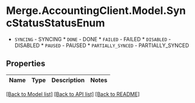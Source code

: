 # Merge.AccountingClient.Model.SyncStatusStatusEnum
* `SYNCING` - SYNCING * `DONE` - DONE * `FAILED` - FAILED * `DISABLED` - DISABLED * `PAUSED` - PAUSED * `PARTIALLY_SYNCED` - PARTIALLY_SYNCED

## Properties

Name | Type | Description | Notes
------------ | ------------- | ------------- | -------------

[[Back to Model list]](../README.md#documentation-for-models) [[Back to API list]](../README.md#documentation-for-api-endpoints) [[Back to README]](../README.md)

